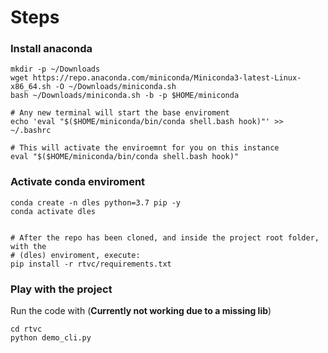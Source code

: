 # Steps

### Install anaconda

```
mkdir -p ~/Downloads
wget https://repo.anaconda.com/miniconda/Miniconda3-latest-Linux-x86_64.sh -O ~/Downloads/miniconda.sh
bash ~/Downloads/miniconda.sh -b -p $HOME/miniconda

# Any new terminal will start the base enviroment
echo 'eval "$($HOME/miniconda/bin/conda shell.bash hook)"' >> ~/.bashrc

# This will activate the enviroemnt for you on this instance
eval "$($HOME/miniconda/bin/conda shell.bash hook)"
```

### Activate conda enviroment


```
conda create -n dles python=3.7 pip -y
conda activate dles


# After the repo has been cloned, and inside the project root folder, with the
# (dles) enviroment, execute:
pip install -r rtvc/requirements.txt

```

### Play with the project

Run the code with (**Currently not working due to a missing lib**)

```
cd rtvc
python demo_cli.py
```

